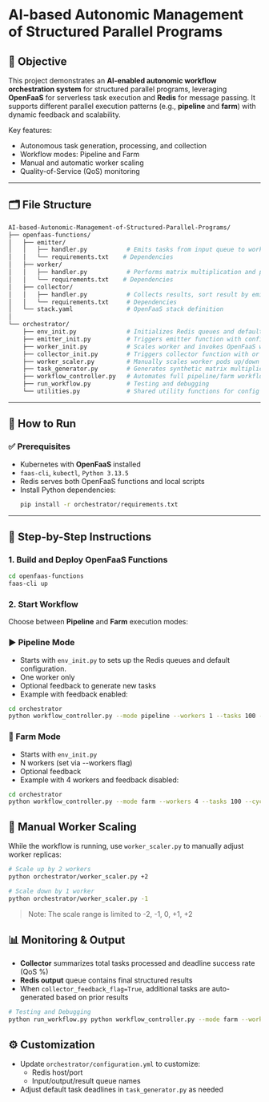 # AI-based Autonomic Management of Structured Parallel Programs

## 🎯 Objective

This project demonstrates an **AI-enabled autonomic workflow orchestration system** for structured parallel programs, leveraging **OpenFaaS** for serverless task execution and **Redis** for message passing. It supports different parallel execution patterns (e.g., **pipeline** and **farm**) with dynamic feedback and scalability.

Key features:
- Autonomous task generation, processing, and collection
- Workflow modes: Pipeline and Farm
- Manual and automatic worker scaling
- Quality-of-Service (QoS) monitoring

---

## 🗂️ File Structure

```bash
AI-based-Autonomic-Management-of-Structured-Parallel-Programs/
├── openfaas-functions/
│   ├── emitter/
│   │   ├── handler.py           # Emits tasks from input queue to worker queue
│   │   └── requirements.txt    # Dependencies
│   ├── worker/
│   │   ├── handler.py           # Performs matrix multiplication and push results into result queue
│   │   └── requirements.txt    # Dependencies
│   ├── collector/
│   │   ├── handler.py           # Collects results, sort result by emit timestamp into output queue, and evaluates QoS, sends feedback to input queue if enabled
│   │   └── requirements.txt     # Dependencies
│   └── stack.yaml               # OpenFaaS stack definition
│
└── orchestrator/
    ├── env_init.py              # Initializes Redis queues and default config
    ├── emitter_init.py          # Triggers emitter function with configuration
    ├── worker_init.py           # Scales worker and invokes OpenFaaS worker function
    ├── collector_init.py        # Triggers collector function with or without feedback
    ├── worker_scaler.py         # Manually scales worker pods up/down (+1, -1, etc.)
    ├── task_generator.py        # Generates synthetic matrix multiplication tasks
    ├── workflow_controller.py   # Automates full pipeline/farm workflow
    ├── run_workflow.py          # Testing and debugging
    └── utilities.py             # Shared utility functions for config and K8s client
```

---

## 🚀 How to Run

### ✅ Prerequisites

- Kubernetes with **OpenFaaS** installed
- `faas-cli`, `kubectl`, `Python 3.13.5`
- Redis serves both OpenFaaS functions and local scripts
- Install Python dependencies:
  ```bash
  pip install -r orchestrator/requirements.txt

---

## 🔧 Step-by-Step Instructions

### 1. Build and Deploy OpenFaaS Functions

```bash
cd openfaas-functions
faas-cli up
```
### 2. Start Workflow
Choose between **Pipeline** and **Farm** execution modes:

### ▶️ Pipeline Mode

- Starts with `env_init.py` to sets up the Redis queues and default configuration.
- One worker only
- Optional feedback to generate new tasks
- Example with feedback enabled:

```bash
cd orchestrator
python workflow_controller.py --mode pipeline --workers 1 --tasks 100 --cycles 2
```

### 🌾 Farm Mode

- Starts with `env_init.py`
- N workers (set via --workers flag)
- Optional feedback
- Example with 4 workers and feedback disabled:

```bash
cd orchestrator
python workflow_controller.py --mode farm --workers 4 --tasks 100 --cycles 2
```
## 🔁 Manual Worker Scaling
While the workflow is running, use `worker_scaler.py` to manually adjust worker replicas:

```bash
# Scale up by 2 workers
python orchestrator/worker_scaler.py +2

# Scale down by 1 worker
python orchestrator/worker_scaler.py -1
```
> Note: The scale range is limited to -2, -1, 0, +1, +2

## 📊 Monitoring & Output

- **Collector** summarizes total tasks processed and deadline success rate (QoS %)
- **Redis output** queue contains final structured results
- When `collector_feedback_flag=True`, additional tasks are auto-generated based on prior results

```bash
# Testing and Debugging
python run_workflow.py python workflow_controller.py --mode farm --workers 4 --tasks 100 --cycles 2
```
## ⚙️ Customization

- Update `orchestrator/configuration.yml` to customize:
  - Redis host/port
  - Input/output/result queue names
- Adjust default task deadlines in `task_generator.py` as needed
